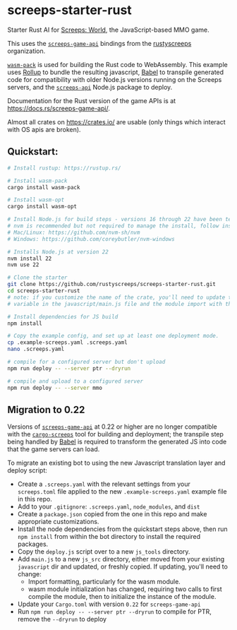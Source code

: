 # screeps-starter-rust

Starter Rust AI for [Screeps: World][screeps], the JavaScript-based MMO game.

This uses the [`screeps-game-api`] bindings from the [rustyscreeps] organization.

[`wasm-pack`] is used for building the Rust code to WebAssembly. This example uses [Rollup] to
bundle the resulting javascript, [Babel] to transpile generated code for compatibility with older
Node.js versions running on the Screeps servers, and the [`screeps-api`] Node.js package to deploy.

Documentation for the Rust version of the game APIs is at https://docs.rs/screeps-game-api/.

Almost all crates on https://crates.io/ are usable (only things which interact with OS
apis are broken).

## Quickstart:

```sh
# Install rustup: https://rustup.rs/

# Install wasm-pack
cargo install wasm-pack

# Install wasm-opt
cargo install wasm-opt

# Install Node.js for build steps - versions 16 through 22 have been tested, any should work
# nvm is recommended but not required to manage the install, follow instructions at:
# Mac/Linux: https://github.com/nvm-sh/nvm
# Windows: https://github.com/coreybutler/nvm-windows

# Installs Node.js at version 22
nvm install 22
nvm use 22

# Clone the starter
git clone https://github.com/rustyscreeps/screeps-starter-rust.git
cd screeps-starter-rust
# note: if you customize the name of the crate, you'll need to update the MODULE_NAME
# variable in the javascript/main.js file and the module import with the updated name

# Install dependencies for JS build
npm install

# Copy the example config, and set up at least one deployment mode.
cp .example-screeps.yaml .screeps.yaml
nano .screeps.yaml

# compile for a configured server but don't upload
npm run deploy -- --server ptr --dryrun

# compile and upload to a configured server
npm run deploy -- --server mmo
```

## Migration to 0.22

Versions of [`screeps-game-api`] at 0.22 or higher are no longer compatible with the
[`cargo-screeps`] tool for building and deployment; the transpile step being handled by [Babel] is
required to transform the generated JS into code that the game servers can load.

To migrate an existing bot to using the new Javascript translation layer and deploy script:

- Create a `.screeps.yaml` with the relevant settings from your `screeps.toml` file applied to the
  new `.example-screeps.yaml` example file in this repo.
- Add to your `.gitignore`: `.screeps.yaml`, `node_modules`, and `dist`
- Create a `package.json` copied from the one in this repo and make appropriate customizations.
- Install the node dependencies from the quickstart steps above, then run `npm install` from within
  the bot directory to install the required packages.
- Copy the `deploy.js` script over to a new `js_tools` directory.
- Add `main.js` to a new `js_src` directory, either moved from your existing `javascript` dir and
  updated, or freshly copied. If updating, you'll need to change:
  - Import formatting, particularly for the wasm module.
  - wasm module initialization has changed, requiring two calls to first compile the module,
    then to initialize the instance of the module.
- Update your `Cargo.toml` with version `0.22` for `screeps-game-api`
- Run `npm run deploy -- --server ptr --dryrun` to compile for PTR, remove the `--dryrun` to deploy

[screeps]: https://screeps.com/
[`wasm-pack`]: https://rustwasm.github.io/wasm-pack/
[Rollup]: https://rollupjs.org/
[Babel]: https://babeljs.io/
[`screeps-api`]: https://github.com/screepers/node-screeps-api
[`screeps-game-api`]: https://github.com/rustyscreeps/screeps-game-api/
[`cargo-screeps`]: https://github.com/rustyscreeps/cargo-screeps/
[rustyscreeps]: https://github.com/rustyscreeps/

